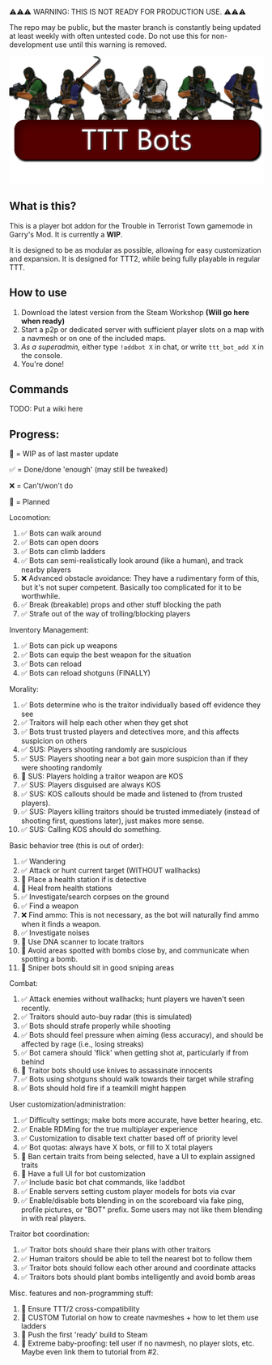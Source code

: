 ⚠️⚠️⚠️ WARNING: THIS IS NOT READY FOR PRODUCTION USE. ⚠️⚠️⚠️

The repo may be public, but the master branch is constantly being updated at least weekly with often untested code. Do not use this for non-development use until this warning is removed.

![TTT Bots Header](tttbots-banner2.png)
## What is this?
This is a player bot addon for the Trouble in Terrorist Town gamemode in Garry's Mod. It is currently a **WIP**.

It is designed to be as modular as possible, allowing for easy customization and expansion. It is designed for TTT2, while being fully playable in regular TTT.

## How to use
1. Download the latest version from the Steam Workshop **(Will go here when ready)**
2. Start a p2p or dedicated server with sufficient player slots on a map with a navmesh or on one of the included maps.
3. *As a superadmin,* either type `!addbot X` in chat, or write `ttt_bot_add X` in the console.
4. You're done!

## Commands
TODO: Put a wiki here

## Progress:
🚧 = WIP as of last master update

✅ = Done/done 'enough' (may still be tweaked)

❌ = Can't/won't do

📃 = Planned

Locomotion:
1. ✅ Bots can walk around
2. ✅ Bots can open doors
3. ✅ Bots can climb ladders
4. ✅ Bots can semi-realistically look around (like a human), and track nearby players
5. ❌ Advanced obstacle avoidance: They have a rudimentary form of this, but it's not super competent. Basically too complicated for it to be worthwhile.
6. ✅ Break (breakable) props and other stuff blocking the path
7. ✅ Strafe out of the way of trolling/blocking players

Inventory Management:
1. ✅ Bots can pick up weapons
2. ✅ Bots can equip the best weapon for the situation
3. ✅ Bots can reload
4. ✅ Bots can reload shotguns (FINALLY)

Morality:
1. ✅ Bots determine who is the traitor individually based off evidence they see
2. ✅ Traitors will help each other when they get shot
3. ✅ Bots trust trusted players and detectives more, and this affects suspicion on others
4. ✅ SUS: Players shooting randomly are suspicious
5. ✅ SUS: Players shooting near a bot gain more suspicion than if they were shooting randomly
6. 📃 SUS: Players holding a traitor weapon are KOS
7. ✅ SUS: Players disguised are always KOS
8. ✅ SUS: KOS callouts should be made and listened to (from trusted players).
9. ✅ SUS: Players killing traitors should be trusted immediately (instead of shooting first, questions later), just makes more sense.
10. ✅ SUS: Calling KOS should do something.

Basic behavior tree (this is out of order):
1. ✅ Wandering
2. ✅ Attack or hunt current target (WITHOUT wallhacks)
3. 📃 Place a health station if is detective
4. 📃 Heal from health stations
5. ✅ Investigate/search corpses on the ground
6. ✅ Find a weapon
7. ❌ Find ammo: This is not necessary, as the bot will naturally find ammo when it finds a weapon.
8. ✅ Investigate noises
9. 📃 Use DNA scanner to locate traitors
10. 📃 Avoid areas spotted with bombs close by, and communicate when spotting a bomb.
11. 📃 Sniper bots should sit in good sniping areas

Combat:
1. ✅ Attack enemies without wallhacks; hunt players we haven't seen recently.
2. ✅ Traitors should auto-buy radar (this is simulated)
3. ✅ Bots should strafe properly while shooting
4. ✅ Bots should feel pressure when aiming (less accuracy), and should be affected by rage (i.e., losing streaks)
5. ✅ Bot camera should 'flick' when getting shot at, particularly if from behind
6. 📃 Traitor bots should use knives to assassinate innocents
7. ✅ Bots using shotguns should walk towards their target while strafing
8. ✅ Bots should hold fire if a teamkill might happen

User customization/administration:
1. ✅ Difficulty settings; make bots more accurate, have better hearing, etc.
2. ✅ Enable RDMing for the true multiplayer experience
3. ✅ Customization to disable text chatter based off of priority level
4. ✅ Bot quotas: always have X bots, or fill to X total players
5. 📃 Ban certain traits from being selected, have a UI to explain assigned traits
6. 📃 Have a full UI for bot customization
7. ✅ Include basic bot chat commands, like !addbot
8. ✅ Enable servers setting custom player models for bots via cvar
9. ✅ Enable/disable bots blending in on the scoreboard via fake ping, profile pictures, or "BOT" prefix. Some users may not like them blending in with real players.

Traitor bot coordination:
1. ✅ Traitor bots should share their plans with other traitors
2. ✅ Human traitors should be able to tell the nearest bot to follow them
3. ✅ Traitor bots should follow each other around and coordinate attacks
4. ✅ Traitors bots should plant bombs intelligently and avoid bomb areas

Misc. features and non-programming stuff:
1. 📃 Ensure TTT/2 cross-compatibility
2. 📃 CUSTOM Tutorial on how to create navmeshes + how to let them use ladders
3. 📃 Push the first 'ready' build to Steam
4. 📃 Extreme baby-proofing: tell user if no navmesh, no player slots, etc. Maybe even link them to tutorial from #2.